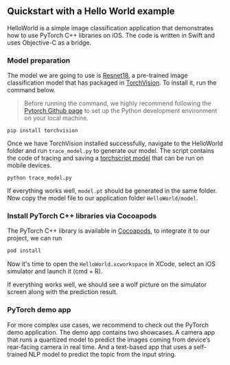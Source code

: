 ## Quickstart with a Hello World example

HelloWorld is a simple image classification application that demonstrates how to use PyTorch C++ libraries on iOS. The code is written in Swift and uses Objective-C as a bridge.

### Model preparation

The model we are going to use is [Resnet18](https://pytorch.org/hub/pytorch_vision_resnet/), a pre-trained image classification model that has packaged in [TorchVision](https://pytorch.org/docs/stable/torchvision/index.html). To install it, run the command below.

> Before running the command, we highly recommend following the [Pytorch Github page](https://github.com/pytorch/pytorch) to set up the Python development environment on your local machine. 

```shell
pip install torchvision
```

Once we have TorchVision installed successfully, navigate to the HelloWorld folder and run `trace_model.py` to generate our model. The script contains the code of tracing and saving a [torchscript model](https://pytorch.org/tutorials/beginner/Intro_to_TorchScript_tutorial.html) that can be run on mobile devices. 

```shell
python trace_model.py
```

If everything works well, `model.pt` should be generated in the same folder. Now copy the model file to our application folder `HelloWorld/model`.

### Install PyTorch C++ libraries via Cocoapods

The PyTorch C++ library is available in [Cocoapods](https://cocoapods.org/), to integrate it to our project, we can run 

```ruby
pod install
```
Now it's time to open the `HelloWorld.xcworkspace` in XCode, select an iOS simulator and launch it (cmd + R). 

If everything works well, we should see a wolf picture on the simulator screen along with the prediction result.

### PyTorch demo app

For more complex use cases, we recommend to check out the PyTorch demo application. The demo app contains two showcases. A camera app that runs a quantized model to predict the images coming from device’s rear-facing camera in real time. And a text-based app that uses a self-trained NLP model to predict the topic from the input string.
